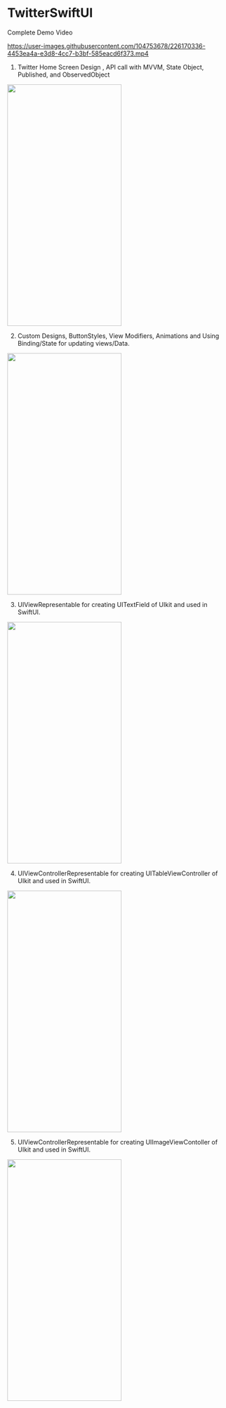 # TwitterSwiftUI

Complete Demo Video


https://user-images.githubusercontent.com/104753678/226170336-4453ea4a-e3d8-4cc7-b3bf-585eacd6f373.mp4




1. Twitter Home Screen Design , API call with MVVM, State Object, Published, and ObservedObject

<img src="https://user-images.githubusercontent.com/104753678/226169901-aadcb614-23b8-4228-81e0-8e273398ef11.png" width="260" height="550">

2. Custom Designs, ButtonStyles, View Modifiers, Animations and Using Binding/State for updating views/Data.

<img src="https://user-images.githubusercontent.com/104753678/226170175-b7148a7f-3974-4f08-9929-64460d79fccf.png" width="260" height="550">



3. UIViewRepresentable for creating UITextField of UIkit and used in SwiftUI.

<img src="https://user-images.githubusercontent.com/104753678/226170158-6b3f249c-db5d-47fc-a692-b2d42b7bea13.png" width="260" height="550">


4. UIViewControllerRepresentable for creating UITableViewController of UIkit and used in SwiftUI.

<img src="https://user-images.githubusercontent.com/104753678/226170235-c919fd04-6894-4883-ab56-408441816e03.png" width="260" height="550">

5. UIViewControllerRepresentable for creating UIImageViewContoller of UIkit and used in SwiftUI.

<img src="https://user-images.githubusercontent.com/104753678/226170261-3ec1f766-1599-405f-bce9-73eabb00a2ef.png" width="260" height="550">


